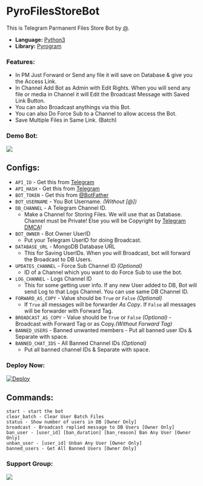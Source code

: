 # PyroFilesStoreBot

This is Telegram Parmanent Files Store Bot by [@](https://github.com/one-mistake).

- **Language:** [Python3](https://www.python.org)
- **Library:** [Pyrogram](https://docs.pyrogram.org)

### Features:

- In PM Just Forward or Send any file it will save on Database & give you the Access Link.
- In Channel Add Bot as Admin with Edit Rights. When you will send any file or media in Channel it will Edit the Broadcast Message with Saved Link Button.
- You can also Broadcast anythings via this Bot.
- You can also Do Force Sub to a Channel to allow access the Bot.
- Save Multiple Files in Same Link. (Batch)

### Demo Bot:

<a href="https://t.me/TGS_FileStoreBot"><img src="https://img.shields.io/badge/Demo-Telegram%20Bot-blue.svg?logo=telegram"></a>

## Configs:

- `API_ID` - Get this from [Telegram](https://my.telegram.org)
- `API_HASH` - Get this from [Telegram](https://my.telegram.org)
- `BOT_TOKEN` - Get this from [@BotFather](https://t.me/BotFather)
- `BOT_USERNAME` - You Bot Username. _(Without [@])_
- `DB_CHANNEL` - A Telegram Channel ID.
  - Make a Channel for Storing Files. We will use that as Database. Channel must be Private! Else you will be Copyright by [Telegram DMCA](https://t.me/dmcatelegram)!
- `BOT_OWNER` - Bot Owner UserID
  - Put your Telegram UserID for doing Broadcast.
- `DATABASE_URL` - MongoDB Database URL
  - This for Saving UserIDs. When you will Broadcast, bot will forward the Broadcast to DB Users.
- `UPDATES_CHANNEL` - Force Sub Channel ID _(Optional)_
  - ID of a Channel which you want to do Force Sub to use the bot.
- `LOG_CHANNEL` - Logs Channel ID
  - This for some getting user info. If any new User added to DB, Bot will send Log to that Logs Channel. You can use same DB Channel ID.
- `FORWARD_AS_COPY` - Value should be `True` or `False` _(Optional)_
  - If `True` all messages will be forwarder _As Copy_. If `False` all messages will be forwarder with Forward Tag.
- `BROADCAST_AS_COPY` - Value should be `True` or `False` _(Optional)_ - Broadcast with Forward Tag or as Copy._(Without Forward Tag)_
- `BANNED_USERS` - Banned unwanted members - Put all banned user IDs & Separate with space.
- `BANNED_CHAT_IDS` - All Banned Channel IDs _(Optional)_
  - Put all banned channel IDs & Separate with space.

### Deploy Now:

[![Deploy](https://www.herokucdn.com/deploy/button.svg)](https://heroku.com/deploy?template=https://github.com/one-mistake/TGS-FileStoreBot)

## Commands:

```
start - start the bot
clear_batch - Clear User Batch Files
status - Show number of users in DB [Owner Only]
broadcast - Broadcast replied message to DB Users [Owner Only]
ban_user - [user_id] [ban_duration] [ban_reason] Ban Any User [Owner Only]
unban_user - [user_id] Unban Any User [Owner Only]
banned_users - Get All Banned Users [Owner Only]
```

### Support Group:

<a href="https://t.me/HackingCraze24_7d"><img src="https://img.shields.io/badge/Telegram-Join%20Telegram%20Group-blue.svg?logo=telegram"></a>
